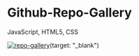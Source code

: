 # Github-Repo-Gallery
JavaScript, HTML5, CSS

[![repo-gallery](https://user-images.githubusercontent.com/36923806/210911848-f3e095de-2418-4c5a-9a2d-e1d159333a80.png)](https://francescabambozzi.github.io/Github-Repo-Gallery/)(target: "_blank")
